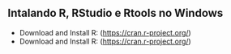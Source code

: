 ##  Intalando R, RStudio e Rtools no Windows

- Download and Install R: (https://cran.r-project.org/) 
- Download and Install R: (https://cran.r-project.org/) 



